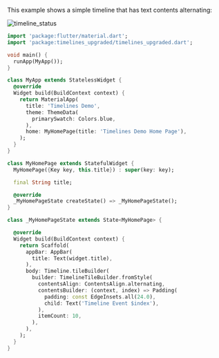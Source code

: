 <!-- TODO: sync with readme.md example section -->
This example shows a simple timeline that has text contents alternating:

![timeline_status](https://raw.github.com/chulwoo-park/timelines/main/screenshots/example.png)


``` dart
import 'package:flutter/material.dart';
import 'package:timelines_upgraded/timelines_upgraded.dart';

void main() {
  runApp(MyApp());
}

class MyApp extends StatelessWidget {
  @override
  Widget build(BuildContext context) {
    return MaterialApp(
      title: 'Timelines Demo',
      theme: ThemeData(
        primarySwatch: Colors.blue,
      ),
      home: MyHomePage(title: 'Timelines Demo Home Page'),
    );
  }
}

class MyHomePage extends StatefulWidget {
  MyHomePage({Key key, this.title}) : super(key: key);

  final String title;

  @override
  _MyHomePageState createState() => _MyHomePageState();
}

class _MyHomePageState extends State<MyHomePage> {

  @override
  Widget build(BuildContext context) {
    return Scaffold(
      appBar: AppBar(
        title: Text(widget.title),
      ),
      body: Timeline.tileBuilder(
        builder: TimelineTileBuilder.fromStyle(
          contentsAlign: ContentsAlign.alternating,
          contentsBuilder: (context, index) => Padding(
            padding: const EdgeInsets.all(24.0),
            child: Text('Timeline Event $index'),
          ),
          itemCount: 10,
        ),
      ),
    );
  }
}
```
